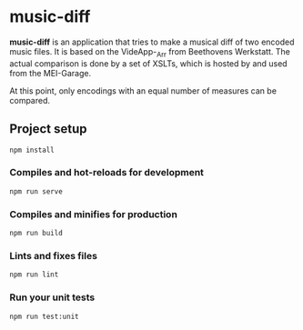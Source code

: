 # music-diff

**music-diff** is an application that tries to make a musical diff of two encoded music files. It is based on the VideApp-<sub>Arr</sub> from Beethovens Werkstatt. The actual comparison is done by a set of XSLTs, which is hosted by and used from the MEI-Garage.

At this point, only encodings with an equal number of measures can be compared.

## Project setup
```
npm install
```

### Compiles and hot-reloads for development
```
npm run serve
```

### Compiles and minifies for production
```
npm run build
```

### Lints and fixes files
```
npm run lint
```

### Run your unit tests
```
npm run test:unit
```
